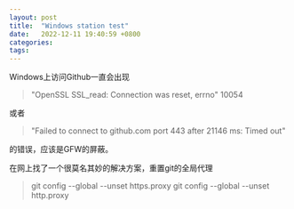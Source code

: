 ```yaml
---
layout: post
title:  "Windows station test"
date:   2022-12-11 19:40:59 +0800
categories: 
tags: 
---
```



Windows上访问Github一直会出现 
>"OpenSSL SSL_read: Connection was reset, errno" 10054

或者

>"Failed to connect to github.com port 443 after 21146 ms: Timed out"

的错误，应该是GFW的屏蔽。

在网上找了一个很莫名其妙的解决方案，重置git的全局代理

> git config --global --unset https.proxy
git config --global --unset http.proxy
